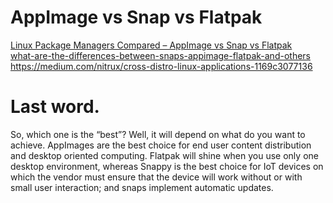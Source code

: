# AppImage vs Snap vs Flatpak

[Linux Package Managers Compared – AppImage vs Snap vs Flatpak](https://www.ostechnix.com/linux-package-managers-compared-appimage-vs-snap-vs-flatpak)  
[what-are-the-differences-between-snaps-appimage-flatpak-and-others ](https://askubuntu.com/questions/866511/what-are-the-differences-between-snaps-appimage-flatpak-and-others)
<https://medium.com/nitrux/cross-distro-linux-applications-1169c3077136> 


# Last word.
  So, which one is the “best”? Well, it will depend on what do you want to achieve. AppImages are the best choice for end user content distribution and desktop oriented computing. Flatpak will shine when you use only one desktop environment, whereas Snappy is the best choice for IoT devices on which the vendor must ensure that the device will work without or with small user interaction; and snaps implement automatic updates.

